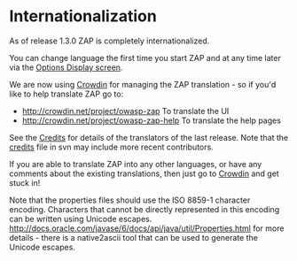 # Internationalization

As of release 1.3.0 ZAP is completely internationalized.

You can change language the first time you start ZAP and at any time later via the [Options Display screen](HelpUiDialogsOptionsView).

We are now using [Crowdin](http://crowdin.net/project/owasp-zap) for managing the ZAP translation - so if you'd like to help translate ZAP go to:
  * http://crowdin.net/project/owasp-zap To translate the UI
  * http://crowdin.net/project/owasp-zap-help To translate the help pages

See the [Credits](http://code.google.com/p/zaproxy/wiki/HelpCredits) for details of the translators of the last release. Note that the [credits](http://code.google.com/p/zaproxy/source/browse/trunk/src/help/zaphelp/zaphelp/credits.html) file in svn may include more recent contributors.

If you are able to translate ZAP into any other languages, or have any comments about the existing translations, then just go to [Crowdin](http://crowdin.net/project/owasp-zap) and get stuck in!

Note that the properties files should use the ISO 8859-1 character encoding. Characters that cannot be directly represented in this encoding can be written using Unicode escapes. http://docs.oracle.com/javase/6/docs/api/java/util/Properties.html for more details - there is a native2ascii tool that can be used to generate the Unicode escapes.